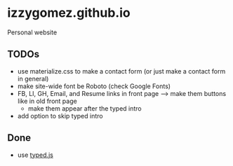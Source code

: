 # izzygomez.github.io
Personal website

## TODOs
* use materialize.css to make a contact form (or just make a contact form in general)
* make site-wide font be Roboto (check Google Fonts)
* FB, LI, GH, Email, and Resume links in front page --> make them buttons like in old front page
	- make them appear after the typed intro
* add option to skip typed intro

## Done
* use [typed.js](https://github.com/mattboldt/typed.js/)